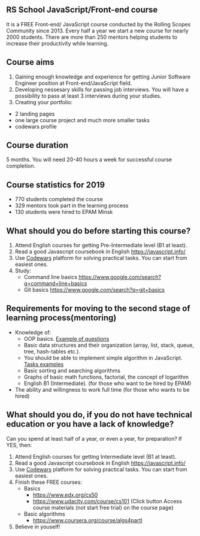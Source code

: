 ## RS School JavaScript/Front-end course

It is a FREE Front-end/ JavaScript course conducted by the Rolling Scopes Community since 2013.
Every half a year we start a new course for nearly 2000 students. There are more than 250 mentors helping students to increase their productivity while learning.

## Course aims

1. Gaining enough knowledge and experience for getting Junior Software Engineer position at Front-end/JavaScript field.
1. Developing nessesary skills for passing job interviews. You will have a possibility to pass at least 3 interviews during your studies.
1. Creating your portfolio:

- 2 landing pages
- one large course project and much more smaller tasks
- codewars profile

## Course duration

5 months. You will need 20-40 hours a week for successful course completion.

## Course statistics for 2019

- 770 students completed the course
- 329 mentors took part in the learning process
- 130 students were hired to EPAM Minsk

## What should you do before starting this course?

1. Attend English courses for getting Pre-Intermediate level (B1 at least).
1. Read a good Javascript coursebook in English https://javascript.info/
1. Use [Codewars](http://www.codewars.com/dashboard) platform for solving practical tasks. You can start from easiest ones.
1. Study:
   - Command line basics https://www.google.com/search?q=command+line+basics
   - Git basics https://www.google.com/search?q=git+basics

## Requirements for moving to the second stage of learning process(mentoring)

- Knowledge of:
  - OOP basics. [Example of questions](https://www.freecodecamp.org/news/object-oriented-programming-concepts-21bb035f7260/)
  - Basic data structures and their organization (array, list, stack, queue, tree, hash-tables etc.).
  - You should be able to implement simple algorithm in JavaScript. [Tasks examples](http://www.codewars.com/kata/search/java?q=&r%5B%5D=-7&tags=Algorithms&beta=false) 
  - Basic sorting and searching algorithms
  - Graphs of basic math functions, factorial, the concept of logarithm
  - English B1 (Intermediate). (for those who want to be hired by EPAM)
- The ability and willingness to work full time (for those who wants to be hired)

## What should you do, if you do not have technical education or you have a lack of knowledge?

Can you spend at least half of a year, or even a year, for preparation?
If YES, then:

1. Attend English courses for getting Intermediate level (B1 at least).
1. Read a good Javascript coursebook in English https://javascript.info/
1. Use [Codewars](http://www.codewars.com/dashboard) platform for solving practical tasks. You can start from easiest ones.
1. Finish these FREE courses:
   - Basics
     - https://www.edx.org/cs50
     - https://www.udacity.com/course/cs101 (Click button Access course materials (not start free trial) on the course page)
   - Basic algorithms
     - https://www.coursera.org/course/algs4partI
1. Believe in youself!
